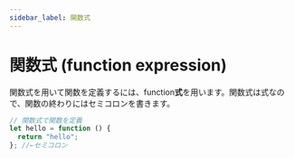 ```yaml
---
sidebar_label: 関数式
---
```


# 関数式 (function expression)

関数式を用いて関数を定義するには、function**式**を用います。関数式は式なので、関数の終わりにはセミコロンを書きます。

```js twoslash
// 関数式で関数を定義
let hello = function () {
  return "hello";
}; //←セミコロン
```
